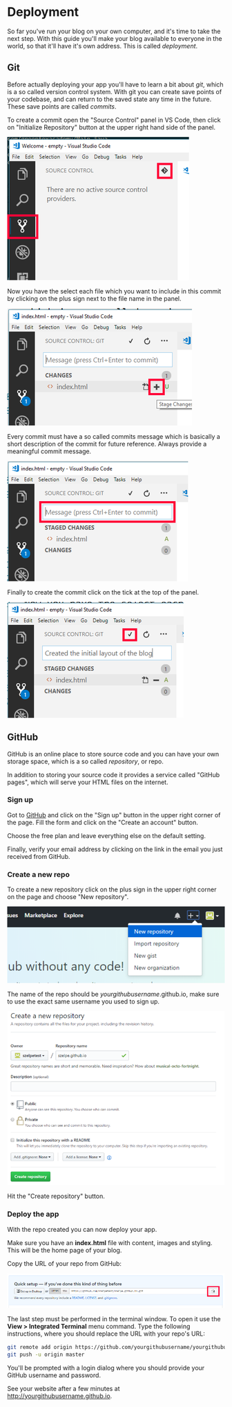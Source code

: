 # Deployment

So far you've run your blog on your own computer, and it's time to take the next step. With this guide you'll make your blog available to everyone in the world, so that it'll have it's own address. This is called *deployment*.

## Git

Before actually deploying your app you'll have to learn a bit about *git*, which is a so called version control system. With git you can create save points of your codebase, and can return to the saved state any time in the future. These save points are called *commits*.

To create a commit open the "Source Control" panel in VS Code, then click on "Initialize Repository" button at the upper right hand side of the panel.

![](assets/git-init.png)

Now you have the select each file which you want to include in this commit by clicking on the plus sign next to the file name in the panel.

![](assets/git-stage.png)

Every commit must have a so called commits message which is basically a short description of the commit for future reference. Always provide a meaningful commit message.

![](assets/git-commit-message.png)

Finally to create the commit click on the tick at the top of the panel.

![](assets/git-commit.png)

## GitHub

GitHub is an online place to store source code and you can have your own storage space, which is a so called *repository*, or repo.

In addition to storing your source code it provides a service called "GitHub pages", which will serve your HTML files on the internet.

### Sign up

Got to [GitHub](http://GitHub.com) and click on the "Sign up" button in the upper right corner of the page. Fill the form and click on the "Create an account" button.

Choose the free plan and leave everything else on the default setting.

Finally, verify your email address by clicking on the link in the email you just received from GitHub.

### Create a new repo

To create a new repository click on the plus sign in the upper right corner on the page and choose "New repository".

![](/assets/github-new-repo.png)

The name of the repo should be *yourgithubusername*.github.io, make sure to use the exact same username you used to sign up.

![](/assets/github-new-repo-name.png)

Hit the "Create repository" button.

### Deploy the app

With the repo created you can now deploy your app.

Make sure you have an **index.html** file with content, images and styling. This will be the home page of your blog.

Copy the URL of your repo from GitHub:

![](/assets/github-copy-url.png)

The last step must be performed in the terminal window. To open it use the **View > Integrated Terminal** menu command. Type the following instructions, where you should replace the URL with your repo's URL:

``` bash
git remote add origin https://github.com/yourgithubusername/yourgithubusername.github.io.git
git push -u origin master
```

You'll be prompted with a login dialog where you should provide your GitHub username and password.

See your website after a few minutes at http://yourgithubusername.github.io.